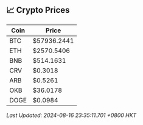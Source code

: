 ## 📈 Crypto Prices

| Coin | Price |
| ---- | ----- |
| BTC | $57936.2441 |
| ETH | $2570.5406 |
| BNB | $514.1631 |
| CRV | $0.3018 |
| ARB | $0.5261 |
| OKB | $36.0178 |
| DOGE | $0.0984 |

_Last Updated: 2024-08-16 23:35:11.701 +0800 HKT_